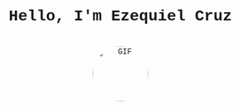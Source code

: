 <!DOCTYPE html>
<html lang="en">
<head>
  <meta charset="UTF-8">
  <meta name="viewport" content="width=device-width, initial-scale=1.0">
  <title>Ezequiel Cruz's GitHub</title>
  <style>
    body {
      font-family: 'Courier New', monospace;
      text-align: center;
      margin: 50px;
    }
    img {
      border-radius: 50%;
      margin-top: 20px;
    }
  </style>
</head>
<body>
  <h1>Hello, I'm Ezequiel Cruz</h1>
  <p id="typing-text"></p>
  <img src="https://media.giphy.com/media/hvRJCLFzcasrR4ia7z/giphy.gif" width="100" alt="GIF">

  <script>
    // Fetch the typing animation SVG from the service
    fetch('https://readme-typing-svg.herokuapp.com?font=Courier+New&color=cyan&size=25&center=true&vCenter=true&width=600&height=100&lines=Future+junior+full+stack+developer..&hearts;++;Self-taught;+Only+Focused;CTF+Newbie,;Active+Learner/Researcher,;Love+to+learn+new+stuffs..<3')
      .then(response => response.text())
      .then(svgText => {
        // Set the SVG as the innerHTML of the typing-text element
        document.getElementById('typing-text').innerHTML = svgText;
      });
  </script>
</body>
</html>
